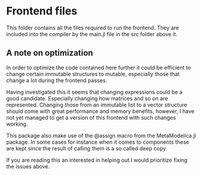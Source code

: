 # Frontend files

This folder contains all the files required to run the frontend.
They are included into the compiler by the main.jl file in the src folder above it.


## A note on optimization
In order to optimize the code contained here further
it could be efficient to change certain immutable structures to mutable, especially those that change a lot during the frontend passes.

Having investigated this it seems that changing expressions could be a good candidate.
Especially changing how matrices and so on are represented.
Changing those from an immutable list to a vector structure should come with great performance and memory benefits, however, I have not yet managed to get a version of this frontend with such changes working.

This package also make use of the @assign macro from the MetaModelica.jl package.
In some cases for instance when it comes to components these are kept since the result of calling them is a so called deep copy.


If you are reading this an interested in helping out I would prioritize fixing the issues above.
